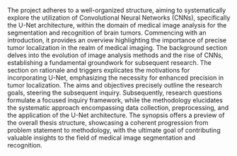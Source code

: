 The project adheres to a well-organized structure, aiming to systematically explore the utilization of Convolutional Neural Networks (CNNs), specifically the U-Net architecture, within the domain of medical image analysis for the segmentation and recognition of brain tumors. Commencing with an introduction, it provides an overview highlighting the importance of precise tumor localization in the realm of medical imaging. The background section delves into the evolution of image analysis methods and the rise of CNNs, establishing a fundamental groundwork for subsequent research. The section on rationale and triggers explicates the motivations for incorporating U-Net, emphasizing the necessity for enhanced precision in tumor localization. The aims and objectives precisely outline the research goals, steering the subsequent inquiry. Subsequently, research questions formulate a focused inquiry framework, while the methodology elucidates the systematic approach encompassing data collection, preprocessing, and the application of the U-Net architecture. The synopsis offers a preview of the overall thesis structure, showcasing a coherent progression from problem statement to methodology, with the ultimate goal of contributing valuable insights to the field of medical image segmentation and recognition.
